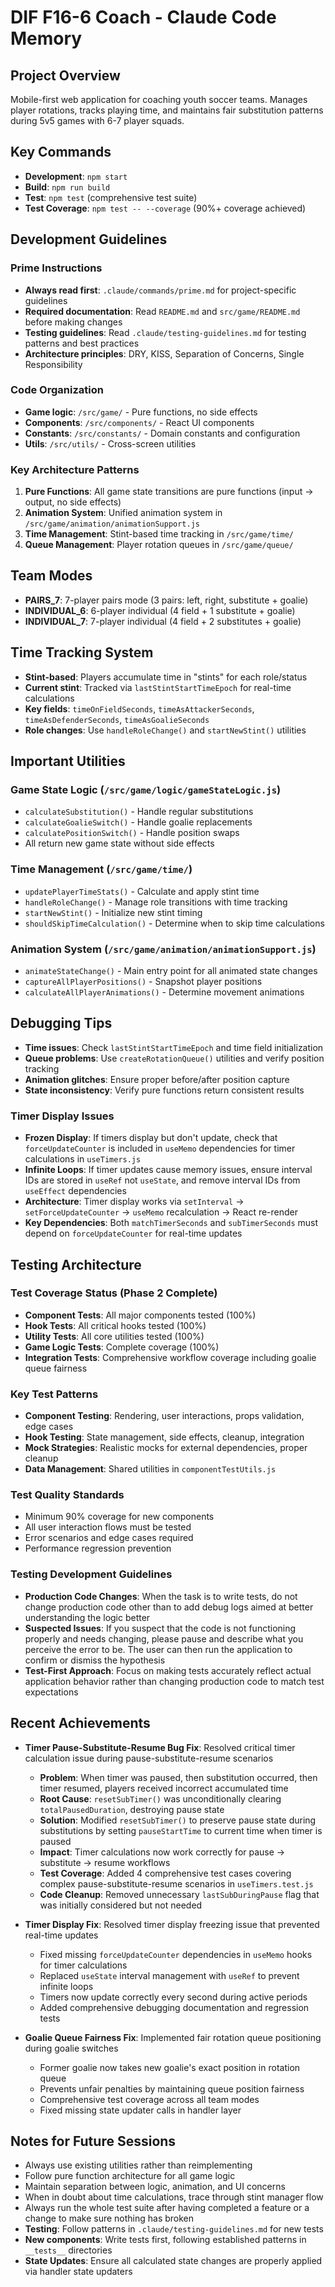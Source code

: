 # DIF F16-6 Coach - Claude Code Memory

## Project Overview
Mobile-first web application for coaching youth soccer teams. Manages player rotations, tracks playing time, and maintains fair substitution patterns during 5v5 games with 6-7 player squads.

## Key Commands
- **Development**: `npm start`
- **Build**: `npm run build` 
- **Test**: `npm test` (comprehensive test suite)
- **Test Coverage**: `npm test -- --coverage` (90%+ coverage achieved)

## Development Guidelines

### Prime Instructions
- **Always read first**: `.claude/commands/prime.md` for project-specific guidelines
- **Required documentation**: Read `README.md` and `src/game/README.md` before making changes
- **Testing guidelines**: Read `.claude/testing-guidelines.md` for testing patterns and best practices
- **Architecture principles**: DRY, KISS, Separation of Concerns, Single Responsibility

### Code Organization
- **Game logic**: `/src/game/` - Pure functions, no side effects
- **Components**: `/src/components/` - React UI components
- **Constants**: `/src/constants/` - Domain constants and configuration
- **Utils**: `/src/utils/` - Cross-screen utilities

### Key Architecture Patterns
1. **Pure Functions**: All game state transitions are pure functions (input → output, no side effects)
2. **Animation System**: Unified animation system in `/src/game/animation/animationSupport.js`
3. **Time Management**: Stint-based time tracking in `/src/game/time/`
4. **Queue Management**: Player rotation queues in `/src/game/queue/`

## Team Modes
- **PAIRS_7**: 7-player pairs mode (3 pairs: left, right, substitute + goalie)
- **INDIVIDUAL_6**: 6-player individual (4 field + 1 substitute + goalie)
- **INDIVIDUAL_7**: 7-player individual (4 field + 2 substitutes + goalie)

## Time Tracking System
- **Stint-based**: Players accumulate time in "stints" for each role/status
- **Current stint**: Tracked via `lastStintStartTimeEpoch` for real-time calculations
- **Key fields**: `timeOnFieldSeconds`, `timeAsAttackerSeconds`, `timeAsDefenderSeconds`, `timeAsGoalieSeconds`
- **Role changes**: Use `handleRoleChange()` and `startNewStint()` utilities

## Important Utilities

### Game State Logic (`/src/game/logic/gameStateLogic.js`)
- `calculateSubstitution()` - Handle regular substitutions
- `calculateGoalieSwitch()` - Handle goalie replacements
- `calculatePositionSwitch()` - Handle position swaps
- All return new game state without side effects

### Time Management (`/src/game/time/`)
- `updatePlayerTimeStats()` - Calculate and apply stint time
- `handleRoleChange()` - Manage role transitions with time tracking
- `startNewStint()` - Initialize new stint timing
- `shouldSkipTimeCalculation()` - Determine when to skip time calculations

### Animation System (`/src/game/animation/animationSupport.js`)
- `animateStateChange()` - Main entry point for all animated state changes
- `captureAllPlayerPositions()` - Snapshot player positions
- `calculateAllPlayerAnimations()` - Determine movement animations

## Debugging Tips
- **Time issues**: Check `lastStintStartTimeEpoch` and time field initialization
- **Queue problems**: Use `createRotationQueue()` utilities and verify position tracking
- **Animation glitches**: Ensure proper before/after position capture
- **State inconsistency**: Verify pure functions return consistent results

### Timer Display Issues
- **Frozen Display**: If timers display but don't update, check that `forceUpdateCounter` is included in `useMemo` dependencies for timer calculations in `useTimers.js`
- **Infinite Loops**: If timer updates cause memory issues, ensure interval IDs are stored in `useRef` not `useState`, and remove interval IDs from `useEffect` dependencies
- **Architecture**: Timer display works via `setInterval` → `setForceUpdateCounter` → `useMemo` recalculation → React re-render
- **Key Dependencies**: Both `matchTimerSeconds` and `subTimerSeconds` must depend on `forceUpdateCounter` for real-time updates

## Testing Architecture

### Test Coverage Status (Phase 2 Complete)
- **Component Tests**: All major components tested (100%)
- **Hook Tests**: All critical hooks tested (100%) 
- **Utility Tests**: All core utilities tested (100%)
- **Game Logic Tests**: Complete coverage (100%)
- **Integration Tests**: Comprehensive workflow coverage including goalie queue fairness

### Key Test Patterns
- **Component Testing**: Rendering, user interactions, props validation, edge cases
- **Hook Testing**: State management, side effects, cleanup, integration
- **Mock Strategies**: Realistic mocks for external dependencies, proper cleanup
- **Data Management**: Shared utilities in `componentTestUtils.js`

### Test Quality Standards
- Minimum 90% coverage for new components
- All user interaction flows must be tested
- Error scenarios and edge cases required
- Performance regression prevention

### Testing Development Guidelines
- **Production Code Changes**: When the task is to write tests, do not change production code other than to add debug logs aimed at better understanding the logic better
- **Suspected Issues**: If you suspect that the code is not functioning properly and needs changing, please pause and describe what you perceive the error to be. The user can then run the application to confirm or dismiss the hypothesis
- **Test-First Approach**: Focus on making tests accurately reflect actual application behavior rather than changing production code to match test expectations

## Recent Achievements
- **Timer Pause-Substitute-Resume Bug Fix**: Resolved critical timer calculation issue during pause-substitute-resume scenarios
  - **Problem**: When timer was paused, then substitution occurred, then timer resumed, players received incorrect accumulated time
  - **Root Cause**: `resetSubTimer()` was unconditionally clearing `totalPausedDuration`, destroying pause state
  - **Solution**: Modified `resetSubTimer()` to preserve pause state during substitutions by setting `pauseStartTime` to current time when timer is paused
  - **Impact**: Timer calculations now work correctly for pause → substitute → resume workflows
  - **Test Coverage**: Added 4 comprehensive test cases covering complex pause-substitute-resume scenarios in `useTimers.test.js`
  - **Code Cleanup**: Removed unnecessary `lastSubDuringPause` flag that was initially considered but not needed

- **Timer Display Fix**: Resolved timer display freezing issue that prevented real-time updates
  - Fixed missing `forceUpdateCounter` dependencies in `useMemo` hooks for timer calculations
  - Replaced `useState` interval management with `useRef` to prevent infinite loops
  - Timers now update correctly every second during active periods
  - Added comprehensive debugging documentation and regression tests
  
- **Goalie Queue Fairness Fix**: Implemented fair rotation queue positioning during goalie switches
  - Former goalie now takes new goalie's exact position in rotation queue
  - Prevents unfair penalties by maintaining queue position fairness
  - Comprehensive test coverage across all team modes
  - Fixed missing state updater calls in handler layer

## Notes for Future Sessions
- Always use existing utilities rather than reimplementing
- Follow pure function architecture for all game logic
- Maintain separation between logic, animation, and UI concerns
- When in doubt about time calculations, trace through stint manager flow
- Always run the whole test suite after having completed a feature or a change to make sure nothing has broken
- **Testing**: Follow patterns in `.claude/testing-guidelines.md` for new tests
- **New components**: Write tests first, following established patterns in `__tests__` directories
- **State Updates**: Ensure all calculated state changes are properly applied via handler state updaters